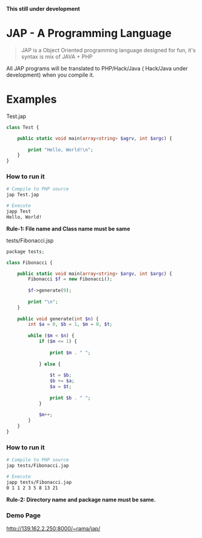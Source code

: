 **This still under development**


# JAP - A Programming Language


> JAP is a Object Oriented programming language designed for fun, it's syntax is mix of JAVA + PHP


All JAP programs will be translated to PHP/Hack/Java ( Hack/Java under development) when you compile it.


# Examples

Test.jap
```php
class Test {

    public static void main(array<string> $agrv, int $argc) {
    
        print "Hello, World!\n";
    }
}
```

### How to run it
```bash
# Compile to PHP source
jap Test.jap

# Execute
japp Test
Hello, World!
```


**Rule-1: File name and Class name must be same**


tests/Fibonacci.jsp
```php
package tests;

class Fibonacci {

    public static void main(array<string> $argv, int $argc) {
        Fibonacci $f = new Fibonacci();
        
        $f->generate(9);
        
        print "\n";
    }
    
    public void generate(int $n) {
        int $a = 0, $b = 1, $m = 0, $t;
        
        while ($m < $n) {
            if ($m <= 1) {
            
                print $m . " ";
                
            } else {
            
                $t = $b;
                $b += $a;
                $a = $t;
                
                print $b . " ";
            }
            
            $m++;
        }
    }
}
```

### How to run it
```bash
# Compile to PHP source
jap tests/Fibonacci.jap

# Execute
japp tests/Fibonacci.jap
0 1 1 2 3 5 8 13 21 
```

**Rule-2: Directory name and package name must be same.**

### Demo Page

http://139.162.2.250:8000/~rama/jap/
